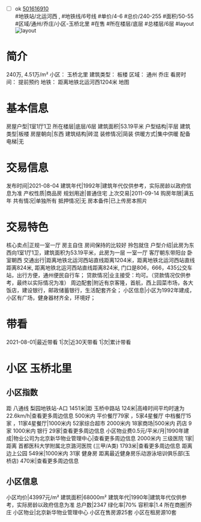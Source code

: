 - [ ] ok [501616910](https://bj.5i5j.com/ershoufang/501616910.html)  
 #地铁站/北运河西 ,  #地铁线/6号线
#单价/4-6 #总价/240-255 #面积/50-55   #区域/通州/乔庄/小区-玉桥北里 #在售 #所在楼层/底层 #总楼层/6层 #layout 
![layout](http://image2a.5i5j.com/bdir/layout/2399a84d5e2f4812bf5b1d1dc00dde74.jpg_P5.jpg) 
# 简介 
 240万,  4.51万/m² 
小区： 玉桥北里
建筑类型： 板楼
区域： 通州 乔庄
看房时间： 提前预约
地铁： 距离地铁北运河西1204米 地图
# 基本信息 
 房屋户型|1室1厅1卫
所在楼层|底层/6层
建筑面积|53.19平米
户型结构|平层
建筑类型|板楼
房屋朝向|东西
建筑结构|砖混
装修情况|简装
供暖方式|集中供暖
配备电梯|无
# 交易信息 
 发布时间|2021-08-04
建筑年代|1992年|建筑年代仅供参考，实际房龄以政府信息为准
产权性质|商品房
规划用途|普通住宅
上次交易|2011-09-14
购房年限|满五年
共有情况|单独所有
抵押情况|无
房本备件|已上传房本照片
# 交易特色 
 核心卖点|正规一室一厅 房主自住 房间保持的比较好 拎包就住
户型介绍|此房为东西向1室1厅1卫，建筑面积为53.19平米，此房为一层 一室一厅 客厅朝东带阳台 卧室朝西
交通出行|距离地铁北运河西站直线距离1204米，距离地铁北运河西站直线距离824米, 距离地铁北运河西站直线距离824米, 门口是806，666，435公交车站，出行方便，通州便民自行车；
贷款情况|业主接受：均可。（贷款情况仅供参考，最终以实际情况为准）
周边配套|附近有京客隆，首航，西上园菜市场，各大饭店，建设银行，邮政储蓄银行，生活配套齐全；
小区信息|小区为1992年建成，小区有广场，健身器材齐全，环境好；
# 带看 
 2021-08-01|最近带看	 1|次|近30天带看	 1|次|累计带看
# 小区 玉桥北里
## 小区指数 
 距 八通线 梨园地铁站-A口 1451米|距 玉桥中路站 124米|高峰时间平均时速为22.6km/h|查看更多周边信息
500米内 平价餐厅79家 ，5家4星餐厅
中档餐厅15家 ，11家4星餐厅|1000米内 52家综合超市
2000米内 18家商场|500米内 药店 9家
1000米内 银行 29家|查看更多周边信息
小区物业费0.5元/平米/月|1990年建成|物业公司为北京新华物业管理中心|查看更多周边信息
2000米内 三级医院 1家|距离 首都医科大学附属北京潞河医院 (三甲/A类) 1793米|查看更多周边信息
距离 边上公园 549米|1000米内 31家 健身房
距离最近健身房乐动游泳培训俱乐部(玉桥店) 470米|查看更多周边信息
## 小区信息 
 小区均价|43997元/m²
建筑面积|68000m²
建筑年代|1990年|建筑年代仅供参考，实际房龄以政府信息为准
总户数|2347
绿化率|70%
容积率|1.4
所在商圈|乔庄
小区物业|北京新华物业管理中心
小区在售房源25套
小区在租房源10套
